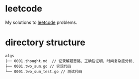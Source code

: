 # leetcode
My solutions to [leetcode](https://leetcode.com/) problems.

# directory structure
```golang
algs
├── 0001.thought.md  // 记录解题思路、正确性证明、时间复杂度分析、
├── 0001.two_sum.go // 实现代码
└── 0001.two_sum_test.go // 测试代码